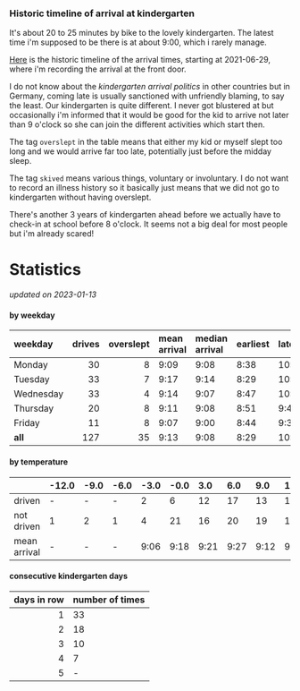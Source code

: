 ### Historic timeline of arrival at kindergarten

It's about 20 to 25 minutes by bike to the lovely kindergarten. 
The latest time i'm supposed to be there is at about 9:00, 
which i rarely manage. 

[Here](times.csv) is the historic timeline of the arrival times, starting
at 2021-06-29, where i'm recording the arrival at the front door.

I do not know about the *kindergarten arrival politics* in other
countries but in Germany, coming late is usually sanctioned 
with unfriendly blaming, to say the least. Our kindergarten is quite
different. I never got blustered at but occasionally i'm informed
that it would be good for the kid to arrive not later than 9 o'clock
so she can join the different activities which start then. 

The tag `overslept` in the table means that either my kid or myself
slept too long and we would arrive far too late, potentially just
before the midday sleep.

The tag `skived` means various things, voluntary or involuntary. I 
do not want to record an illness history so it basically just means
that we did not go to kindergarten without having overslept.

There's another 3 years of kindergarten ahead before we actually 
have to check-in at school before 8 o'clock. It seems not a big deal
for most people but i'm already scared!


# Statistics

*updated on 2023-01-13*

#### by weekday

| weekday   |   drives |   overslept | mean arrival   | median arrival   | earliest   | latest   |
|:----------|---------:|------------:|:---------------|:-----------------|:-----------|:---------|
| Monday    |       30 |           8 | 9:09           | 9:08             | 8:38       | 10:14    |
| Tuesday   |       33 |           7 | 9:17           | 9:14             | 8:29       | 10:19    |
| Wednesday |       33 |           4 | 9:14           | 9:07             | 8:47       | 10:06    |
| Thursday  |       20 |           8 | 9:11           | 9:08             | 8:51       | 9:40     |
| Friday    |       11 |           8 | 9:07           | 9:00             | 8:44       | 9:37     |
| **all**   |      127 |          35 | 9:13           | 9:08             | 8:29       | 10:19    |

#### by temperature

|              | -12.0   | -9.0   | -6.0   | -3.0   | -0.0   | 3.0   | 6.0   | 9.0   | 12.0   | 15.0   | 18.0   | 21.0   | 24.0   | 27.0   | 30.0   |
|:-------------|:--------|:-------|:-------|:-------|:-------|:------|:------|:------|:-------|:-------|:-------|:-------|:-------|:-------|:-------|
| driven       | -       | -      | -      | 2      | 6      | 12    | 17    | 13    | 18     | 16     | 19     | 17     | 1      | -      | -      |
| not driven   | 1       | 2      | 1      | 4      | 21     | 16    | 20    | 19    | 14     | 13     | 15     | 12     | 8      | 2      | 2      |
| mean arrival | -       | -      | -      | 9:06   | 9:18   | 9:21  | 9:27  | 9:12  | 9:07   | 9:10   | 9:03   | 9:09   | 8:56   | -      | -      |

#### consecutive kindergarten days

|   days in row | number of times   |
|--------------:|:------------------|
|             1 | 33                |
|             2 | 18                |
|             3 | 10                |
|             4 | 7                 |
|             5 | -                 |

